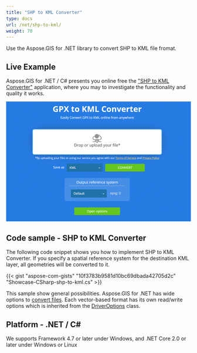 ```yaml
---
title: "SHP to KML Converter"
type: docs
url: /net/shp-to-kml/
weight: 70
---
```


Use the Aspose.GIS for .NET library to convert SHP to KML file fromat.

## **Live Example**

Aspose.GIS for .NET / C# presents you online free the ["SHP to KML Converter"](https://products.aspose.app/gis/conversion/shp-to-kml) application, where you may to investigate the functionality and quality it works.

![SHP to KML Converter App](conversion.png)

## **Code sample - SHP to KML Converter**

The following code snippet shows you how to implement SHP to KML Converter. If you specify a spatial reference system for the destination KML layer, all geometries will be converted to it. 

{{< gist "aspose-com-gists" "10f3783b9581d10bc69dbada42705d2c" "Showcase-CSharp-shp-to-kml.cs" >}}

This sample show general possibilities. Aspose.GIS for .NET has wide options to [convert files](https://docs.aspose.com/gis/net/vector-layers/). Each vector-based format has its own read/write options which is inherited from the [DriverOptions](https://apireference.aspose.com/gis/net/aspose.gis/driveroptions) class.

## **Platform - .NET / C#**

We supports Framework 4.7 or later under Windows, and .NET Core 2.0 or later under Windows or Linux
